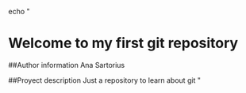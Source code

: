 echo "
# Welcome to my first git repository

##Author information
Ana Sartorius

##Proyect description
Just a repository to learn about git
"

